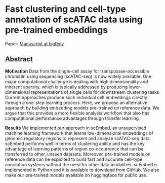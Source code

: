 # Fast clustering and cell-type annotation of scATAC data using pre-trained embeddings

Paper: [Manuscript at bioRxiv](http://dx.doi.org/10.1101/2023.08.01.551452) 


## Abstract

**Motivation** Data from the single-cell assay for transposase-accessible chromatin using sequencing (scATAC-seq) is now widely available. One major computational challenge is dealing with high dimensionality and inherent sparsity, which is typically addressed by producing lower-dimensional representations of single cells for downstream clustering tasks. Current approaches produce such individual cell embeddings directly through a one-step learning process. Here, we propose an alternative approach by building embedding models pre-trained on reference data. We argue that this provides a more flexible analysis workflow that also has computational performance advantages through transfer learning.

**Results** We implemented our approach in scEmbed, an unsupervised machine learning framework that learns low-dimensional embeddings of genomic regulatory regions to represent and analyze scATAC-seq data. scEmbed performs well in terms of clustering ability and has the key advantage of learning patterns of region co-occurrence that can be transferred to other, unseen datasets. Moreover, pre-trained models on reference data can be exploited to build fast and accurate cell-type annotation systems without the need for other data modalities. scEmbed is implemented in Python and it is available to download from GitHub. We also make our pre-trained models available on huggingface for public use.
